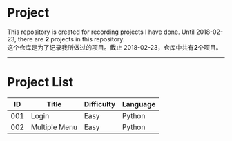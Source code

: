 # Project
This repository is created for recording projects I have done. Until 2018-02-23, there are **2** projects in this repository.  
这个仓库是为了记录我所做过的项目。截止 2018-02-23，仓库中共有**2**个项目。

---------------------
# Project List
| ID | Title | Difficulty | Language |
|----|-------|----------- |----------|
| 001 | Login | Easy | Python |
| 002 | Multiple Menu | Easy | Python |
